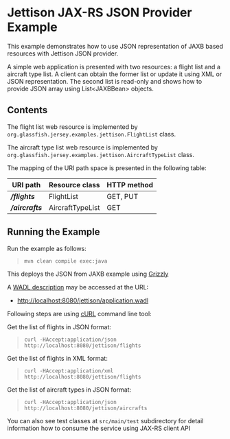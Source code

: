 [//]: # " Copyright (c) 2015, 2018 Oracle and/or its affiliates. All rights reserved. "
[//]: # " "
[//]: # " This program and the accompanying materials are made available under the "
[//]: # " terms of the Eclipse Distribution License v. 1.0, which is available at "
[//]: # " http://www.eclipse.org/org/documents/edl-v10.php. "
[//]: # " "
[//]: # " SPDX-License-Identifier: BSD-3-Clause "

Jettison JAX-RS JSON Provider Example
=====================================

This example demonstrates how to use JSON representation of JAXB based
resources with Jettison JSON provider.

A simple web application is presented with two resources: a flight list
and a aircraft type list. A client can obtain the former list or update
it using XML or JSON representation. The second list is read-only and
shows how to provide JSON array using List&lt;JAXBBean&gt; objects.

Contents
--------

The flight list web resource is implemented by
`org.glassfish.jersey.examples.jettison.FlightList` class.

The aircraft type list web resource is implemented by
`org.glassfish.jersey.examples.jettison.AircraftTypeList` class.

The mapping of the URI path space is presented in the following table:

URI path           | Resource class     | HTTP method
------------------ | ------------------ | -------------
**_/flights_**     | FlightList         | GET, PUT
**_/aircrafts_**   | AircraftTypeList   | GET

Running the Example
-------------------

Run the example as follows:

>     mvn clean compile exec:java

This deploys the JSON from JAXB example using [Grizzly](http://grizzly.java.net/)

A [WADL description](http://wadl.java.net/#spec) may be accessed at the URL:

-   <http://localhost:8080/jettison/application.wadl>

Following steps are using [cURL](http://curl.haxx.se/) command line tool:

Get the list of flights in JSON format:

>     curl -HAccept:application/json http://localhost:8080/jettison/flights

Get the list of flights in XML format:

>     curl -HAccept:application/xml http://localhost:8080/jettison/flights

Get the list of aircraft types in JSON format:

>     curl -HAccept:application/json http://localhost:8080/jettison/aircrafts

You can also see test classes at `src/main/test` subdirectory for detail
information how to consume the service using JAX-RS client API
